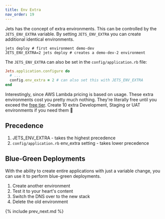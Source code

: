 ```yaml
---
title: Env Extra
nav_order: 19
---
```


Jets has the concept of extra environments. This can be controlled by the `JETS_ENV_EXTRA` variable.  By setting `JETS_ENV_EXTRA` you can create additional identical environments.

    jets deploy # first environment demo-dev
    JETS_ENV_EXTRA=2 jets deploy # creates a demo-dev-2 environment

The `JETS_ENV_EXTRA` can also be set in the `config/application.rb` file:

```ruby
Jets.application.configure do
  # ...
  config.env_extra = 2 # can also set this with JETS_ENV_EXTRA
end
```

Interestingly, since AWS Lambda pricing is based on usage. These extra environments cost you pretty much nothing. They're literally free until you exceed the [free tier](https://aws.amazon.com/free/).  Create 10 extra Development, Staging or UAT environments if you need them 🎉

## Precedence

1. JETS_ENV_EXTRA - takes the highest precedence
2. `config/application.rb` env_extra setting - takes lower precedence

## Blue-Green Deployments

With the ability to create entire applications with just a variable change, you can use it to perform blue-green deployments.

1. Create another environment
2. Test it to your heart's content
3. Switch the DNS over to the new stack
4. Delete the old environment

{% include prev_next.md %}
